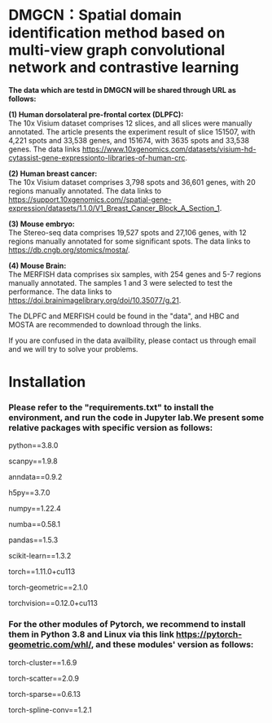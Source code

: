 # DMGCN：Spatial domain identification method based on multi-view graph convolutional network and contrastive learning  
**The data which are testd in DMGCN will be shared through URL as follows:**  
  
**(1) Human dorsolateral pre-frontal cortex (DLPFC):**  
The 10x Visium dataset comprises 12 slices, and all slices were manually annotated. The article presents the experiment result of slice 151507, with 4,221 spots and 33,538 genes, and 151674, with 3635 spots and 33,538 genes. The data links https://www.10xgenomics.com/datasets/visium-hd-cytassist-gene-expressionto-libraries-of-human-crc.  
  
**(2) Human breast cancer:**  
The 10x Visium dataset comprises 3,798 spots and 36,601 genes, with 20 regions manually annotated. The data links to https://support.10xgenomics.com//spatial-gene-expression/datasets/1.1.0/V1_Breast_Cancer_Block_A_Section_1.  
  
**(3) Mouse embryo:**  
The Stereo-seq data comprises 19,527 spots and 27,106 genes, with 12 regions manually annotated for some significant spots. The data links to https://db.cngb.org/stomics/mosta/.  
  
**(4) Mouse Brain:**  
The MERFISH data comprises six samples, with 254 genes and 5-7 regions manually annotated. The samples 1 and 3 were selected to test the performance. The data links to https://doi.brainimagelibrary.org/doi/10.35077/g.21.  
  
The DLPFC and MERFISH could be found in the "data", and HBC and MOSTA are recommended to download through the links.
  
If you are confused in the data availbility, please contact us through email and we will try to solve your problems.
  
# Installation
### Please refer to the "requirements.txt" to install the environment, and run the code in Jupyter lab.We present some relative packages with specific version as follows:
  
python==3.8.0
  
scanpy==1.9.8
  
anndata==0.9.2
  
h5py==3.7.0
  
numpy==1.22.4
  
numba==0.58.1
  
pandas==1.5.3
  
scikit-learn==1.3.2
  
torch==1.11.0+cu113
  
torch-geometric==2.1.0
  
torchvision==0.12.0+cu113
  
### **For the other modules of Pytorch, we recommend to install them in Python 3.8 and Linux via this link https://pytorch-geometric.com/whl/, and these modules' version as follows:**
  
torch-cluster==1.6.9
  
torch-scatter==2.0.9
  
torch-sparse==0.6.13
  
torch-spline-conv==1.2.1
